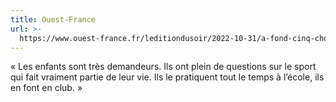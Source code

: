 ```yaml
---
title: Ouest-France
url: >-
  https://www.ouest-france.fr/leditiondusoir/2022-10-31/a-fond-cinq-choses-a-savoir-sur-ce-nouveau-magazine-sportif-pour-les-enfants-de-7-a-11-ans-fa216447-db4c-420f-8a40-cf30c11f9f93
---
```


« Les enfants sont très demandeurs. Ils ont plein de questions sur le sport qui fait vraiment partie de leur vie. Ils le pratiquent tout le temps à l’école, ils en font en club. »
